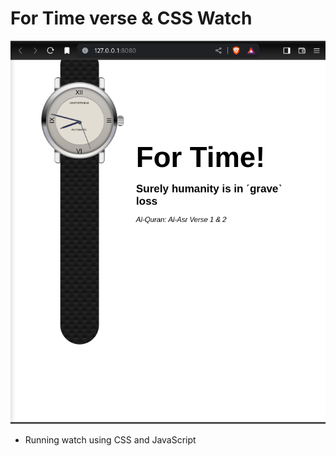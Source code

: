 # For Time verse & CSS Watch

![](https://github.com/u-n-s-t-o-p-p-a-b-l-e/dashboard/blob/main/for-time/img/for-time.png)

+ Running watch using CSS and JavaScript

